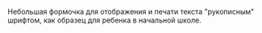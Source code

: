 Небольшая формочка для отображения и печати текста "рукописным" шрифтом, как образец для ребенка в начальной школе.
